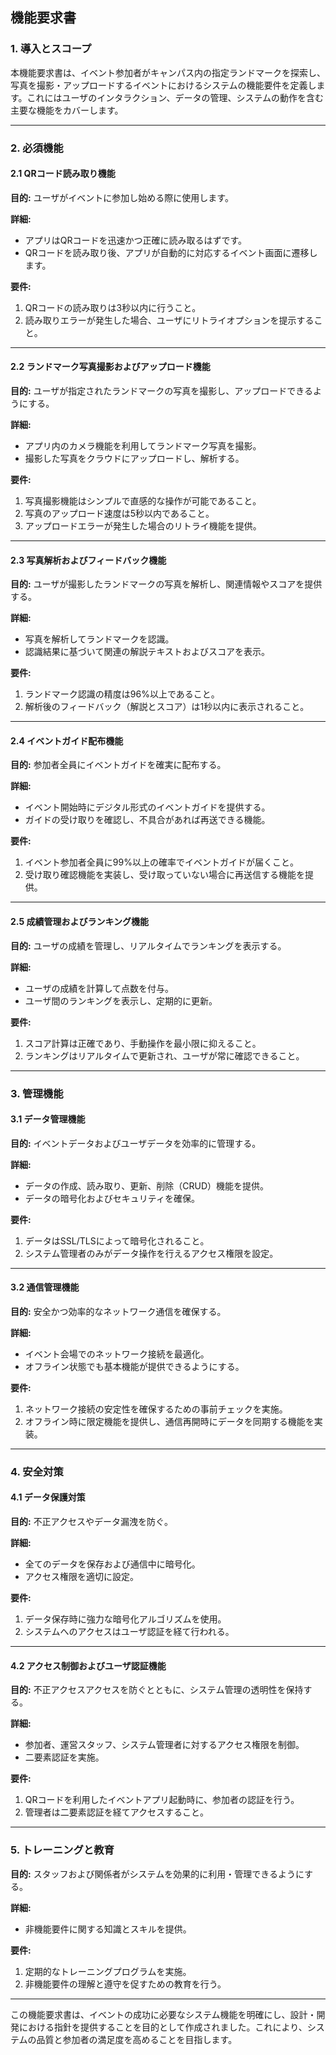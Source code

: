 ## 機能要求書

### 1. 導入とスコープ

本機能要求書は、イベント参加者がキャンパス内の指定ランドマークを探索し、写真を撮影・アップロードするイベントにおけるシステムの機能要件を定義します。これにはユーザのインタラクション、データの管理、システムの動作を含む主要な機能をカバーします。

---

### 2. 必須機能

#### 2.1 QRコード読み取り機能

**目的:** ユーザがイベントに参加し始める際に使用します。

**詳細:**
- アプリはQRコードを迅速かつ正確に読み取るはずです。
- QRコードを読み取り後、アプリが自動的に対応するイベント画面に遷移します。

**要件:**
1. QRコードの読み取りは3秒以内に行うこと。
2. 読み取りエラーが発生した場合、ユーザにリトライオプションを提示すること。

---

#### 2.2 ランドマーク写真撮影およびアップロード機能

**目的:** ユーザが指定されたランドマークの写真を撮影し、アップロードできるようにする。

**詳細:**
- アプリ内のカメラ機能を利用してランドマーク写真を撮影。
- 撮影した写真をクラウドにアップロードし、解析する。

**要件:**
1. 写真撮影機能はシンプルで直感的な操作が可能であること。
2. 写真のアップロード速度は5秒以内であること。
3. アップロードエラーが発生した場合のリトライ機能を提供。

---

#### 2.3 写真解析およびフィードバック機能

**目的:** ユーザが撮影したランドマークの写真を解析し、関連情報やスコアを提供する。

**詳細:**
- 写真を解析してランドマークを認識。
- 認識結果に基づいて関連の解説テキストおよびスコアを表示。

**要件:**
1. ランドマーク認識の精度は96%以上であること。
2. 解析後のフィードバック（解説とスコア）は1秒以内に表示されること。

---

#### 2.4 イベントガイド配布機能

**目的:** 参加者全員にイベントガイドを確実に配布する。

**詳細:**
- イベント開始時にデジタル形式のイベントガイドを提供する。
- ガイドの受け取りを確認し、不具合があれば再送できる機能。

**要件:**
1. イベント参加者全員に99%以上の確率でイベントガイドが届くこと。
2. 受け取り確認機能を実装し、受け取っていない場合に再送信する機能を提供。

---

#### 2.5 成績管理およびランキング機能

**目的:** ユーザの成績を管理し、リアルタイムでランキングを表示する。

**詳細:**
- ユーザの成績を計算して点数を付与。
- ユーザ間のランキングを表示し、定期的に更新。

**要件:**
1. スコア計算は正確であり、手動操作を最小限に抑えること。
2. ランキングはリアルタイムで更新され、ユーザが常に確認できること。

---

### 3. 管理機能

#### 3.1 データ管理機能

**目的:** イベントデータおよびユーザデータを効率的に管理する。

**詳細:**
- データの作成、読み取り、更新、削除（CRUD）機能を提供。
- データの暗号化およびセキュリティを確保。

**要件:**
1. データはSSL/TLSによって暗号化されること。
2. システム管理者のみがデータ操作を行えるアクセス権限を設定。

---

#### 3.2 通信管理機能

**目的:** 安全かつ効率的なネットワーク通信を確保する。

**詳細:**
- イベント会場でのネットワーク接続を最適化。
- オフライン状態でも基本機能が提供できるようにする。

**要件:**
1. ネットワーク接続の安定性を確保するための事前チェックを実施。
2. オフライン時に限定機能を提供し、通信再開時にデータを同期する機能を実装。

---

### 4. 安全対策

#### 4.1 データ保護対策

**目的:** 不正アクセスやデータ漏洩を防ぐ。

**詳細:**
- 全てのデータを保存および通信中に暗号化。
- アクセス権限を適切に設定。

**要件:**
1. データ保存時に強力な暗号化アルゴリズムを使用。
2. システムへのアクセスはユーザ認証を経て行われる。

---

#### 4.2 アクセス制御およびユーザ認証機能

**目的:** 不正アクセスアクセスを防ぐとともに、システム管理の透明性を保持する。

**詳細:**
- 参加者、運営スタッフ、システム管理者に対するアクセス権限を制御。
- 二要素認証を実施。

**要件:**
1. QRコードを利用したイベントアプリ起動時に、参加者の認証を行う。
2. 管理者は二要素認証を経てアクセスすること。

---

### 5. トレーニングと教育

**目的:** スタッフおよび関係者がシステムを効果的に利用・管理できるようにする。

**詳細:**
- 非機能要件に関する知識とスキルを提供。

**要件:**
1. 定期的なトレーニングプログラムを実施。
2. 非機能要件の理解と遵守を促すための教育を行う。

---

この機能要求書は、イベントの成功に必要なシステム機能を明確にし、設計・開発における指針を提供することを目的として作成されました。これにより、システムの品質と参加者の満足度を高めることを目指します。